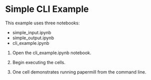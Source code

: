# Simple CLI Example

This example uses three notebooks:

- simple_input.ipynb
- simple_output.ipynb
- cli_example.ipynb

1. Open the cli_example.ipynb notebook.

1. Begin executing the cells.

1. One cell demonstrates running papermill from the command line.
